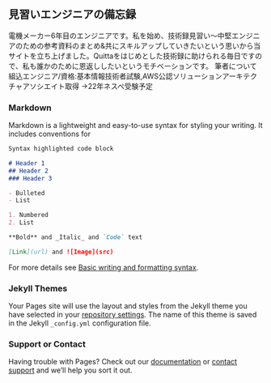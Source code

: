## 見習いエンジニアの備忘録
電機メーカー6年目のエンジニアです。私を始め、技術録見習い〜中堅エンジニアのための参考資料のまとめ&共にスキルアップしていきたいという思いから当サイトを立ち上げました。Quittaをはじめとした技術録に助けられる毎日ですので、私も誰かのために恩返ししたいというモチベーションです。
筆者について
組込エンジニア/資格:基本情報技術者試験,AWS公認ソリューションアーキテクチャアソシエイト取得
→22年ネスペ受験予定

### Markdown

Markdown is a lightweight and easy-to-use syntax for styling your writing. It includes conventions for

```markdown
Syntax highlighted code block

# Header 1
## Header 2
### Header 3

- Bulleted
- List

1. Numbered
2. List

**Bold** and _Italic_ and `Code` text

[Link](url) and ![Image](src)
```

For more details see [Basic writing and formatting syntax](https://docs.github.com/en/github/writing-on-github/getting-started-with-writing-and-formatting-on-github/basic-writing-and-formatting-syntax).

### Jekyll Themes

Your Pages site will use the layout and styles from the Jekyll theme you have selected in your [repository settings](https://github.com/kissshot-skup/webpage/settings/pages). The name of this theme is saved in the Jekyll `_config.yml` configuration file.

### Support or Contact

Having trouble with Pages? Check out our [documentation](https://docs.github.com/categories/github-pages-basics/) or [contact support](https://support.github.com/contact) and we’ll help you sort it out.
